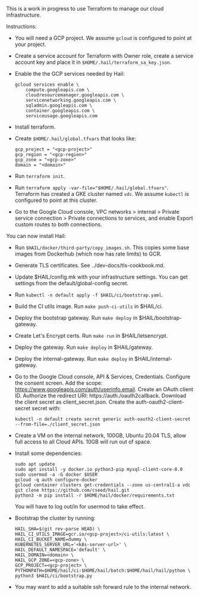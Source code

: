This is a work in progress to use Terraform to manage our cloud
infrastructure.

Instructions:

- You will need a GCP project.  We assume `gcloud` is configured to
  point at your project.

- Create a service account for Terraform with Owner role, create a
  service account key and place it in
  `$HOME/.hail/terraform_sa_key.json`.

- Enable the the GCP services needed by Hail:

   ```
   gcloud services enable \
       compute.googleapis.com \
       cloudresourcemanager.googleapis.com \
       servicenetworking.googleapis.com \
       sqladmin.googleapis.com \
       container.googleapis.com \
       serviceusage.googleapis.com
   ```

- Install terraform.

- Create `$HOME/.hail/global.tfvars` that looks like:

   ```
   gcp_project = "<gcp-project>"
   gcp_region = "<gcp-region>"
   gcp_zone = "<gcp-zone>"
   domain = "<domain>"
   ```

- Run `terraform init`.

- Run `terraform apply -var-file="$HOME/.hail/global.tfvars"`.
  Terraform has created a GKE cluster named `vdc`.  We assume
  `kubectl` is configured to point at this cluster.

- Go to the Google Cloud console, VPC networks > internal > Private
  service connection > Private connections to services, and enable
  Export custom routes to both connections.

You can now install Hail:

- Run `$HAIL/docker/third-party/copy_images.sh`.  This copies some
  base images from Dockerhub (which now has rate limits) to GCR.

- Generate TLS certificates.  See ../dev-docs/tls-cookbook.md.

- Update $HAIL/config.mk with your infrastructure settings.  You can
  get settings from the default/global-config secret.

- Run `kubectl -n default apply -f $HAIL/ci/bootstrap.yaml`.

- Build the CI utils image.  Run `make push-ci-utils` in $HAIL/ci.

- Deploy the bootstrap gateway.  Run `make deploy` in
  $HAIL/bootstrap-gateway.

- Create Let's Encrypt certs. Run `make run` in $HAIL/letsencrypt.

- Deploy the gateway.  Run `make deploy` in $HAIL/gateway.

- Deploy the internal-gateway.  Run `make deploy` in $HAIL/internal-gateway.

- Go to the Google Cloud console, API & Services, Credentials.
  Configure the consent screen.  Add the scope:
  https://www.googleapis.com/auth/userinfo.email.  Create an OAuth
  client ID.  Authorize the redirect URI:
  https://auth.<domain>/oauth2callback.  Download the client secret
  as client_secret.json.  Create the auth-oauth2-client-secret secret
  with:

  ```
  kubectl -n default create secret generic auth-oauth2-client-secret --from-file=./client_secret.json
  ```

- Create a VM on the internal network, 100GB, Ubuntu 20.04 TLS, allow
  full access to all Cloud APIs.  10GB will run out of space.

- Install some dependencies:

  ```
  sudo apt update
  sudo apt install -y docker.io python3-pip mysql-client-core-8.0
  sudo usermod -a -G docker $USER
  gcloud -q auth configure-docker
  gcloud container clusters get-credentials --zone us-central1-a vdc
  git clone https://github.com/cseed/hail.git
  python3 -m pip install -r $HOME/hail/docker/requirements.txt
  ```

  You will have to log out/in for usermod to take effect.

- Bootstrap the cluster by running:

  ```
  HAIL_SHA=$(git rev-parse HEAD) \
  HAIL_CI_UTILS_IMAGE=gcr.io/<gcp-project>/ci-utils:latest \
  HAIL_CI_BUCKET_NAME=dummy \
  KUBERNETES_SERVER_URL='<k8s-server-url>' \
  HAIL_DEFAULT_NAMESPACE='default' \
  HAIL_DOMAIN=<domain> \
  HAIL_GCP_ZONE=<gcp-zone> \
  GCP_PROJECT=<gcp-project> \
  PYTHONPATH=$HOME/hail/ci:$HOME/hail/batch:$HOME/hail/hail/python \
  python3 $HAIL/ci/bootstrap.py
  ```

- You may want to add a suitable ssh forward rule to the internal network.
